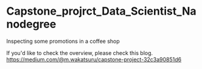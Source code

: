 # Capstone_projrct_Data_Scientist_Nanodegree
Inspecting some promotions in a coffee shop

If you'd like to check the overview, please check this blog.
https://medium.com/@m.wakatsuru/capstone-project-32c3a90851d6
